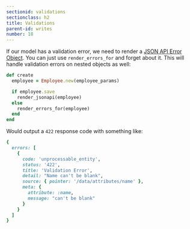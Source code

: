 ```yaml
---
sectionid: validations
sectionclass: h2
title: Validations
parent-id: writes
number: 18
---
```


If our model has a validation error, we need to render a [JSON API Error
Object](http://jsonapi.org/format/#errors). You can just use
`render_errors_for` and forget about it. This will handle validation
errors on nested objects as well:

```ruby
def create
  employee = Employee.new(employee_params)

  if employee.save
    render_jsonapi(employee)
  else
    render_errors_for(employee)
  end
end
```

Would output a `422` response code with something like:

```ruby
{
  errors: [
    {
      code: 'unprocessable_entity',
      status: '422',
      title: 'Validation Error',
      detail: "Name can't be blank",
      source: { pointer: '/data/attributes/name' },
      meta: {
        attribute: :name,
        message: "can't be blank"
      }
    }
  ]
}
```
